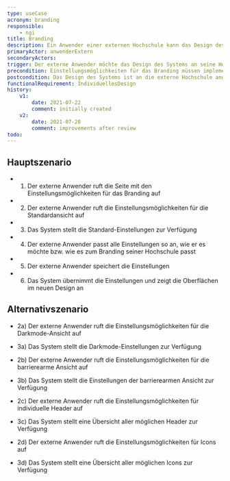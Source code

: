 ```yaml
---
type: useCase
acronym: branding
responsible: 
    - ngi
title: Branding
description: Ein Anwender einer externen Hochschule kann das Design des Systems individuell anpassen
primaryActor: anwenderExtern
secondaryActors:
trigger: Der externe Anwender möchte das Design des Systems an seine Hochschule anpassen
precondition: Einstellungsmöglichkeiten für das Branding müssen implementiert sein und der externe Anwender muss als Verwalter im System eingeloggt sein
postcondition: Das Design des Systems ist an die externe Hochschule angepasst
functionalRequirement: IndividuellesDesign
history:
    v1:
        date: 2021-07-22
        comment: initially created
    v2: 
        date: 2021-07-28
        comment: improvements after review
todo: 
---
```


## Hauptszenario

* 1) Der externe Anwender ruft die Seite mit den Einstellungsmöglichkeiten für das Branding auf
* 2) Der externe Anwender ruft die Einstellungsmöglichkeiten für die Standardansicht auf
* 3) Das System stellt die Standard-Einstellungen zur Verfügung
* 4) Der externe Anwender passt alle  Einstellungen so an, wie er es möchte bzw. wie es zum Branding seiner Hochschule passt
* 5) Der externe Anwender speichert die Einstellungen
* 6) Das System übernimmt die Einstellungen und zeigt die Oberflächen im neuen Design an

## Alternativszenario

* 2a) Der externe Anwender ruft die Einstellungsmöglichkeiten für die Darkmode-Ansicht auf
* 3a) Das System stellt die Darkmode-Einstellungen zur Verfügung

* 2b) Der externe Anwender ruft die Einstellungsmöglichkeiten für die barrierearme Ansicht auf
* 3b) Das System stellt die Einstellungen der barrierearmen Ansicht zur Verfügung

* 2c) Der externe Anwender ruft die Einstellungsmöglichkeiten für individuelle Header auf
* 3c) Das System stellt eine Übersicht aller möglichen Header zur Verfügung

* 2d) Der externe Anwender ruft die Einstellungsmöglichkeiten für Icons auf
* 3d) Das System stellt eine Übersicht aller möglichen Icons zur Verfügung